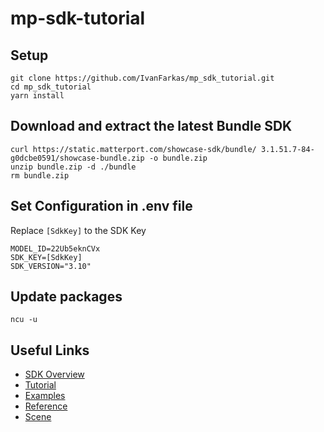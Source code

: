 # mp-sdk-tutorial

## Setup
```shell
git clone https://github.com/IvanFarkas/mp_sdk_tutorial.git
cd mp_sdk_tutorial
yarn install
```

## Download and extract the latest Bundle SDK
```shell
curl https://static.matterport.com/showcase-sdk/bundle/	3.1.51.7-84-g0dcbe0591/showcase-bundle.zip -o bundle.zip
unzip bundle.zip -d ./bundle
rm bundle.zip
```

## Set Configuration in .env file
Replace `[SdkKey]` to the SDK Key

```
MODEL_ID=22Ub5eknCVx
SDK_KEY=[SdkKey]
SDK_VERSION="3.10"
```

## Update packages

```shell
ncu -u
```

## Useful Links

- [SDK Overview](https://matterport.github.io/showcase-sdk/sdkbundle_home.html)
- [Tutorial](https://matterport.github.io/showcase-sdk/sdkbundle_tutorials_setup.html)
- [Examples](https://matterport.github.io/showcase-sdk/sdkbundle_examples_summary.html)
- [Reference](https://matterport.github.io/showcase-sdk/docs/sdkbundle/reference/current/index.html)
- [Scene](https://matterport.github.io/showcase-sdk/docs/sdkbundle/reference/current/modules/scene.html)
